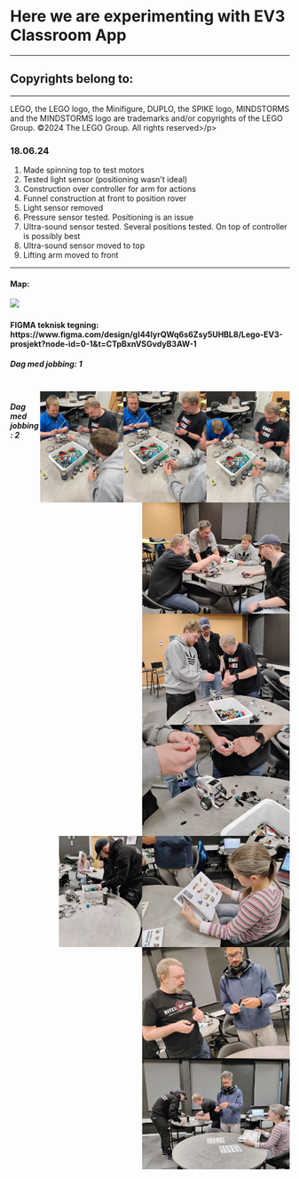 <h1>Here we are experimenting with EV3 Classroom App</h1>
<hr>
<h2>Copyrights belong to:</h2>
<hr>
<p>LEGO, the LEGO logo, the Minifigure, DUPLO, the SPIKE logo, MINDSTORMS and the MINDSTORMS logo are trademarks and/or copyrights of the LEGO Group. ©2024 The LEGO Group. All rights reserved>/p>

<h3>18.06.24</h3>
<ol>
  <li>Made spinning top to test motors</li>
  <li>Tested light sensor (positioning wasn't ideal)</li>
  <li>Construction over controller for arm for actions</li>
  <li>Funnel construction at front to position rover</li>
  <li>Light sensor removed</li>
  <li>Pressure sensor tested. Positioning is an issue</li>
  <li>Ultra-sound sensor tested. Several positions tested. On top of controller is possibly best</li>
  <li>Ultra-sound sensor moved to top</li>
  <li>Lifting arm moved to front</li>
</ol>

<hr>

<h4>Map:</h4>
<div>
  <img src="./image/map.jpg" height="200vh">
</div>

<div><h4>FIGMA teknisk tegning: https://www.figma.com/design/gI44lyrQWq6s6Zsy5UHBL8/Lego-EV3-prosjekt?node-id=0-1&t=CTpBxnVSGvdyB3AW-1 </h4>
</div>

<div>
<h5>Dag med jobbing: 1</h5> <br>

  <img align='right' src="./image/Lego mv.jpg" height="200vh">
  <img align='right' src="./image/Lego uv.jpg" height="200vh">
  <img align='right' src="./image/Moveable boy.jpg" height="200vh">
  <img align='right' src="./image/building-process-1.jpg" height="200vh">
  <img align='right' src="./image/building-process-2.jpg" height="200vh">
  <img align='right' src="./image/building-process-3.jpg" height="200vh">
</div>

<div>
<h5>Dag med jobbing: 2</h5>

  <img align='right' src="./image/forklift-building-1.jpg" height="200vh">
  <img align='right' src="./image/forklift-building-2.jpg" height="200vh">
  <img align='right' src="./image/forklift-building-3.jpg" height="200vh">
  <img align='right' src="./image/forklift-building-4.jpg" height="200vh">
</div>
